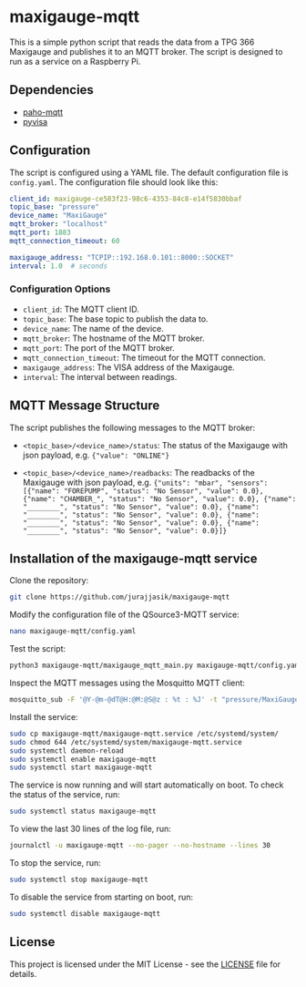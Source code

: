 # maxigauge-mqtt

This is a simple python script that reads the data from a TPG 366 Maxigauge and publishes it to an MQTT broker. The script is designed to run as a service on a Raspberry Pi.

## Dependencies

- [paho-mqtt](https://pypi.org/project/paho-mqtt/)
- [pyvisa](https://pyvisa.readthedocs.io/en/latest/)

## Configuration

The script is configured using a YAML file. The default configuration file is `config.yaml`. The configuration file should look like this:

```yaml
client_id: maxigauge-ce583f23-98c6-4353-84c8-e14f5830bbaf
topic_base: "pressure"
device_name: "MaxiGauge"
mqtt_broker: "localhost"
mqtt_port: 1883
mqtt_connection_timeout: 60

maxigauge_address: "TCPIP::192.168.0.101::8000::SOCKET"
interval: 1.0  # seconds
```

### Configuration Options

- `client_id`: The MQTT client ID.
- `topic_base`: The base topic to publish the data to.
- `device_name`: The name of the device.
- `mqtt_broker`: The hostname of the MQTT broker.
- `mqtt_port`: The port of the MQTT broker.
- `mqtt_connection_timeout`: The timeout for the MQTT connection.
- `maxigauge_address`: The VISA address of the Maxigauge.
- `interval`: The interval between readings.

## MQTT Message Structure

The script publishes the following messages to the MQTT broker:

- `<topic_base>/<device_name>/status`: The status of the Maxigauge with json payload, e.g. `{"value": "ONLINE"}`

- `<topic_base>/<device_name>/readbacks`: The readbacks of the Maxigauge with json payload, e.g. `{"units": "mbar", "sensors": [{"name": "FOREPUMP", "status": "No Sensor", "value": 0.0}, {"name": "CHAMBER_", "status": "No Sensor", "value": 0.0}, {"name": "________", "status": "No Sensor", "value": 0.0}, {"name": "________", "status": "No Sensor", "value": 0.0}, {"name": "________", "status": "No Sensor", "value": 0.0}, {"name": "________", "status": "No Sensor", "value": 0.0}]}`

## Installation of the maxigauge-mqtt service

Clone the repository:

```bash
git clone https://github.com/jurajjasik/maxigauge-mqtt
```

Modify the configuration file of the QSource3-MQTT service:

```bash
nano maxigauge-mqtt/config.yaml
```

Test the script:

```bash
python3 maxigauge-mqtt/maxigauge_mqtt_main.py maxigauge-mqtt/config.yaml
```

Inspect the MQTT messages using the Mosquitto MQTT client:

```bash
mosquitto_sub -F '@Y-@m-@dT@H:@M:@S@z : %t : %J' -t "pressure/MaxiGauge/#" -v -h localhost -p 1883
```

Install the service:

```bash
sudo cp maxigauge-mqtt/maxigauge-mqtt.service /etc/systemd/system/
sudo chmod 644 /etc/systemd/system/maxigauge-mqtt.service
sudo systemctl daemon-reload
sudo systemctl enable maxigauge-mqtt
sudo systemctl start maxigauge-mqtt
```

The service is now running and will start automatically on boot. To check the status of the service, run:

```bash
sudo systemctl status maxigauge-mqtt
```

To view the last 30 lines of the log file, run:

```bash
journalctl -u maxigauge-mqtt --no-pager --no-hostname --lines 30
```

To stop the service, run:

```bash
sudo systemctl stop maxigauge-mqtt
```

To disable the service from starting on boot, run:

```bash
sudo systemctl disable maxigauge-mqtt
```

## License

This project is licensed under the MIT License - see the [LICENSE](LICENSE) file for details.
